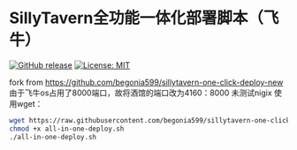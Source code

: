 # SillyTavern全功能一体化部署脚本（飞牛）

[![GitHub release](https://img.shields.io/github/release/begonia599/sillytavern-one-click-deploy-new.svg)](https://github.com/begonia599/sillytavern-one-click-deploy-new/releases)
[![License: MIT](https://img.shields.io/badge/License-MIT-yellow.svg)](https://opensource.org/licenses/MIT)

fork from https://github.com/begonia599/sillytavern-one-click-deploy-new  
由于飞牛os占用了8000端口，故将酒馆的端口改为4160：8000
未测试nigix
使用wget：

```bash
wget https://raw.githubusercontent.com/begonia599/sillytavern-one-click-deploy-new/main/all-in-one-deploy.sh
chmod +x all-in-one-deploy.sh
./all-in-one-deploy.sh
```
